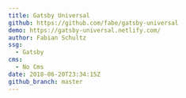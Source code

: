 ```yaml
---
title: Gatsby Universal
github: https://github.com/fabe/gatsby-universal
demo: https://gatsby-universal.netlify.com/
author: Fabian Schultz
ssg:
  - Gatsby
cms:
  - No Cms
date: 2018-06-20T23:34:15Z
github_branch: master
---
```

